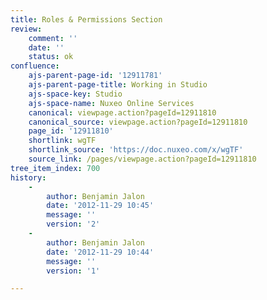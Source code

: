 ```yaml
---
title: Roles & Permissions Section
review:
    comment: ''
    date: ''
    status: ok
confluence:
    ajs-parent-page-id: '12911781'
    ajs-parent-page-title: Working in Studio
    ajs-space-key: Studio
    ajs-space-name: Nuxeo Online Services
    canonical: viewpage.action?pageId=12911810
    canonical_source: viewpage.action?pageId=12911810
    page_id: '12911810'
    shortlink: wgTF
    shortlink_source: 'https://doc.nuxeo.com/x/wgTF'
    source_link: /pages/viewpage.action?pageId=12911810
tree_item_index: 700
history:
    -
        author: Benjamin Jalon
        date: '2012-11-29 10:45'
        message: ''
        version: '2'
    -
        author: Benjamin Jalon
        date: '2012-11-29 10:44'
        message: ''
        version: '1'

---
```

